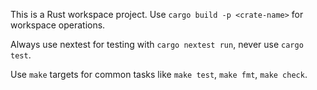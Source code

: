 This is a Rust workspace project. Use `cargo build -p <crate-name>` for workspace operations.

Always use nextest for testing with `cargo nextest run`, never use `cargo test`.

Use `make` targets for common tasks like `make test`, `make fmt`, `make check`.
